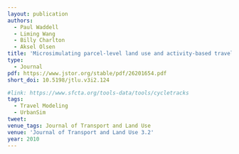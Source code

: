 ```yaml
---
layout: publication
authors:
  - Paul Waddell
  - Liming Wang
  - Billy Charlton
  - Aksel Olsen
title: 'Microsimulating parcel-level land use and activity-based travel: Development of a prototype application in San Francisco'
type:
  - Journal
pdf: https://www.jstor.org/stable/pdf/26201654.pdf
short_doi: 10.5198/jtlu.v3i2.124

#link: https://www.sfcta.org/tools-data/tools/cycletracks
tags:
  - Travel Modeling
  - UrbanSim
tweet:
venue_tags: Journal of Transport and Land Use
venue: 'Journal of Transport and Land Use 3.2'
year: 2010
---
```

